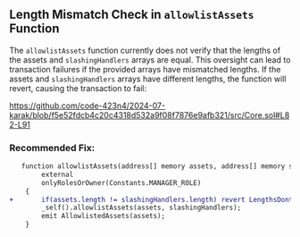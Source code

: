 ## Length Mismatch Check in `allowlistAssets` Function


The `allowlistAssets` function currently does not verify that the lengths of the assets and `slashingHandlers` arrays are equal. This oversight can lead to transaction failures if the provided arrays have mismatched lengths.
If the assets and `slashingHandlers` arrays have different lengths, the function will revert, causing the transaction to fail:

https://github.com/code-423n4/2024-07-karak/blob/f5e52fdcb4c20c4318d532a9f08f7876e9afb321/src/Core.sol#L82-L91

### Recommended Fix:
```diff
   function allowlistAssets(address[] memory assets, address[] memory slashingHandlers)
        external
        onlyRolesOrOwner(Constants.MANAGER_ROLE)
    {
+       if(assets.length != slashingHandlers.length) revert LengthsDontMatch();
        _self().allowlistAssets(assets, slashingHandlers);
        emit AllowlistedAssets(assets);
    }
```
